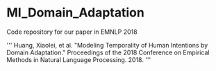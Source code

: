 # MI_Domain_Adaptation
Code repository for our paper in EMNLP 2018

'''
Huang, Xiaolei, et al. "Modeling Temporality of Human Intentions by Domain Adaptation." Proceedings of the 2018 Conference on Empirical Methods in Natural Language Processing. 2018.
'''
